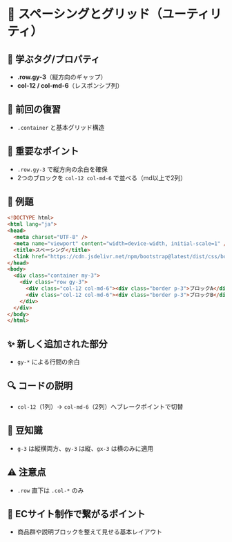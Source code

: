 # 📘 スペーシングとグリッド（ユーティリティ）

## 🧩 学ぶタグ/プロパティ
- **.row.gy-3**（縦方向のギャップ）
- **col-12 / col-md-6**（レスポンシブ列）

## 🔁 前回の復習
- `.container` と基本グリッド構造

## 📌 重要なポイント
- `.row.gy-3` で縦方向の余白を確保
- 2つのブロックを `col-12 col-md-6` で並べる（md以上で2列）

## 🧪 例題
```html
<!DOCTYPE html>
<html lang="ja">
<head>
  <meta charset="UTF-8" />
  <meta name="viewport" content="width=device-width, initial-scale=1" />
  <title>スペーシング</title>
  <link href="https://cdn.jsdelivr.net/npm/bootstrap@latest/dist/css/bootstrap.min.css" rel="stylesheet">
</head>
<body>
  <div class="container my-3">
    <div class="row gy-3">
      <div class="col-12 col-md-6"><div class="border p-3">ブロックA</div></div>
      <div class="col-12 col-md-6"><div class="border p-3">ブロックB</div></div>
    </div>
  </div>
</body>
</html>
```

## ✨ 新しく追加された部分
- `gy-*` による行間の余白

## 🔍 コードの説明
- `col-12`（1列）→ `col-md-6`（2列）へブレークポイントで切替

## 📖 豆知識
- `g-3` は縦横両方、`gy-3` は縦、`gx-3` は横のみに適用

## ⚠️ 注意点
- `.row` 直下は `.col-*` のみ

## 🛒 ECサイト制作で繋がるポイント
- 商品群や説明ブロックを整えて見せる基本レイアウト
